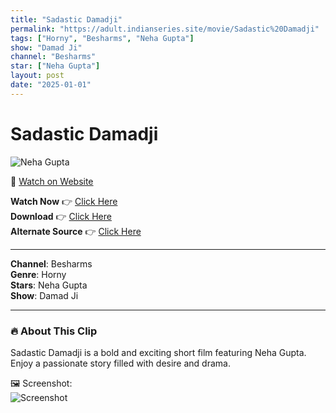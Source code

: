 ```yaml
---
title: "Sadastic Damadji"
permalink: "https://adult.indianseries.site/movie/Sadastic%20Damadji"
tags: ["Horny", "Besharms", "Neha Gupta"]
show: "Damad Ji"
channel: "Besharms"
star: ["Neha Gupta"]
layout: post
date: "2025-01-01"
---
```


# Sadastic Damadji

![Neha Gupta](https://shorts.desisins.com/wp-content/uploads/2024/02/Neha-Gupta-Part-2-DesiSins.com_.jpg)

🔗 [Watch on Website](https://adult.indianseries.site/movie/Sadastic%20Damadji)

**Watch Now** 👉 [Click Here](https://adult.indianseries.site/movie/Sadastic%20Damadji)  
**Download** 👉 [Click Here](https://adult.indianseries.site/movie/Sadastic%20Damadji)  
**Alternate Source** 👉 [Click Here](https://adult.indianseries.site/movie/Sadastic%20Damadji)

---

**Channel**: Besharms  
**Genre**: Horny  
**Stars**: Neha Gupta  
**Show**: Damad Ji

---

### 🔥 About This Clip

Sadastic Damadji is a bold and exciting short film featuring Neha Gupta. Enjoy a passionate story filled with desire and drama.
 
🖼️ Screenshot:  
![Screenshot](https://shorts.desisins.com/wp-content/uploads/2024/02/Neha-Gupta-Part-2-DesiSins.com_.jpg)
